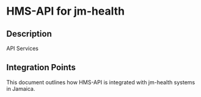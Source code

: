 # HMS-API for jm-health

## Description

API Services

## Integration Points

This document outlines how HMS-API is integrated with jm-health systems in Jamaica.
